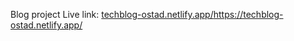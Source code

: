 Blog project 
Live link: [techblog-ostad.netlify.app/](https://techblog-ostad.netlify.app/)https://techblog-ostad.netlify.app/
